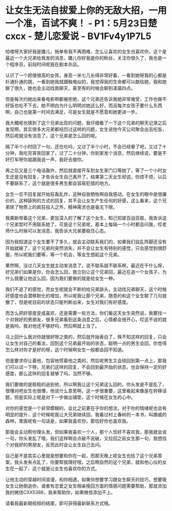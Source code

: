 # 让女生无法自拔爱上你的无敌大招，一用一个准，百试不爽！ - P1：5月23日楚cxcx - 楚儿恋爱说 - BV1Fv4y1P7L5

哈喽呀大家好我是雛儿，拖单有我不再困难，怎么让喜欢的女生也喜欢你，这个是最近一个大兄弟给我发的消息，雛儿你好我是你的粉丝，关注你很久了，我也是一个程序员，前段时间呢我在剧本杀店。

认识了一个颜值很高的女孩，身高一米七几长得非常好看，一看到她呀我的心都是扑通扑通的跳，一看到她我就跟触电似的，我觉得我的生命都可以献给她，我和她聊了很久，她也会主动找我聊天，甚至有的时候会聊到凌晨四点。

但是每次约她出来看电影啊都被拒绝，这个兄弟还告诉我她非常难受，工作也做不好饭也吃不下去，她不明白为什么明明对她这么好，而且每次女孩子要什么东西啊，自己也是第一时间去满足，可是女生就是不愿意和她更进一步。

我大概呢也猜到了这个兄弟出现的问题，我仔细看了一下这个兄弟的聊天记录之后发现啊，其实很多大兄弟都经历过这样的问题，女生说他今天公司聚会出去吃饭，然后呢就没有消息了，这个兄弟是怎么回的呢。

隔了半个小时回了一句，还在吃吗，又过了半个小时，不会已经晕了吧，又过了十分钟，我吃完宵夜回家了，过了二十分钟，你到家发个消息，然后继续说，要是不好打车呀你就跟我说一声，我好去接你。

再之后又是三个电话轰炸，然后就直接开车到女生家门口等她了，等了一个小时女生还是没有回复，才告诉女生自己离开了，结果第二天女生却说，你烦不烦，以后不要联系了，这个就是很多男生都会容易犯错的地方。

女生一旦不回复就开始狂轰乱炸，这种自我牺牲啊自我感动，在女生的眼中是很廉价的，这种舔狗的方式的回复，并不会让女生产生任何的好感，这么看来，这个兄弟除了物质上的疯狂投入之外，精神需求也是毫无下限。

我果断带着这个兄弟，更加深入的了解了这个女生，知己知彼百战百胜，我告诉这个兄弟暂时不用联系她了，可是这个兄弟呢，基本上每隔一个小时都会问我，哎老师什么时候可以发消息，我告诉大兄弟要稳住心态。

因为我知道这个女生要不了多久，就会主动联系我们的，如果我们自乱阵脚还没有开始就输了，这个兄弟的突然消失，并不会让女生有特别的感觉，只会感觉到很舒服，所以呢我们要等，等一个机会，等女生想起这个兄弟。

果然啊，没过几天女生就主动发消息了，说不联系就不联系啊，最近在干什么呀，好兄弟们如果是你，你会怎么回，我立刻让这个兄弟回，最近在追一个女孩子，为什么我要让他这么回，因为我们要做的就是给女生一种。

我们不追了的感觉，而女生呢就会不断的给兄弟舔头，主动找兄弟聊天，这个时候好感度也会潜移默化的增加，所以呢我让那个兄弟，随意的和这个女生聊了几句就撤了，但是呢目前的状态只能判断出来，女生对我们有好感度。

而怎么把好感度变成喜欢，还是需要一些方法，你们看这天女生突然说，我要找一个对我好的男朋友，很多兄弟看到这条消息之后，心情都会很开心，哎这不说的就是我吗，我对他还不够好吗，然后啊就上当了。

马上回什么我对你就很好呀之类的，然后就开始表白了，殊不知这样的回复，只会让女生对自己的看法，回到这个兄弟最开始的状态，聪明一点的男生会回，你觉得怎么样对你才是好的呀，这个时候啊女生一般都会回不知道。

但是要求你让着他，包容他惯着他之类的，然后呢男生又会绕回到第一点上，那我们可以试一下呀，兄弟们这样的回复，不会回到最开始的状态，也会保持一定的好感度，那么这样的回复就够了吗，当然不够。

我们要做的是稳稳的追到他，所以啊我让这个兄弟这么回的，你头发是不是乱了，很懵对吧女生也很懵，他说什么意思啊，这一步很重要，这里看起来像是在转移话题，但是实际上呢是对下一步做出铺垫，这个时候在女生的心中。

对你的感觉是一个非常模糊的，会比之前更在乎你的想法，对于你的情绪呢也会有明显的提升，这个时候呢我让大兄弟继续回，我看过村上春树的一本书，叫挪威的森林，里面呢有一句话是，如果我喜欢你，那恰好你也喜欢我。

那我会主动帮你理头发，但如果我喜欢一个人，那个人恰好不喜欢我，那我就会说一句，你头发乱了哦，我们这样啊会点破不说破，又拉回之前女生那一句，我想找个对我好的男朋友，反而此时会让女生自己去问。

自己是不是其实心里就是想要和你在一起，而那天晚上呢女生也给了这个兄弟答案，我头发有点乱了，你要帮我理好哦，之后啊自然的这个兄弟，就和他心仪的女生在一起了，这个就是让女生也喜欢你的方式。

让他主动的穿越时间浪漫，和你相遇，如果你想要学习跟女生聊天的技巧，想要吸女生让她倒追你，或者有恋爱之女生相亲挽回方面的情感问题需要帮助，那就添加我的微信CXX5388，我来帮助你，如果微信添加不上。

请看我最新期视频的结尾，即可获得最新联系方式哦。